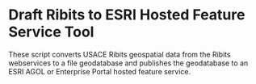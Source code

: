 # Draft Ribits to ESRI Hosted Feature Service Tool
These script converts USACE Ribits geospatial data from the Ribits webservices to a file geodatabase and publishes the geodatabase to an ESRI AGOL or Enterprise Portal hosted feature service.
